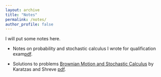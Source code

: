 ```yaml
---
layout: archive
title: "Notes"
permalink: /notes/
author_profile: false
---
```


I will put some notes here.

* Notes on probability and stochastic calculus I wrote for qualification exam[pdf](/files/Notes%20on%20Prob%20Theory%20and%20Stochastics.pdf).

* Solutions to problems [Brownian Motion and Stochastic Calculus](https://link.springer.com/book/10.1007/978-1-4612-0949-2) by Karatzas and Shreve [pdf](/files/K&S%20question.pdf).
